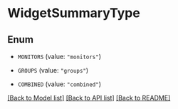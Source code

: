 # WidgetSummaryType

## Enum

- `MONITORS` (value: `"monitors"`)

- `GROUPS` (value: `"groups"`)

- `COMBINED` (value: `"combined"`)

[[Back to Model list]](../README.md#documentation-for-models) [[Back to API list]](../README.md#documentation-for-api-endpoints) [[Back to README]](../README.md)
